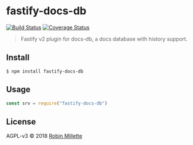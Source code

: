 # fastify-docs-db

[![Build Status](https://travis-ci.org/millette/fastify-docs-db.svg?branch=master)](https://travis-ci.org/millette/fastify-docs-db)
[![Coverage Status](https://coveralls.io/repos/github/millette/fastify-docs-db/badge.svg?branch=master)](https://coveralls.io/github/millette/fastify-docs-db?branch=master)

> Fastify v2 plugin for docs-db, a docs database with history support.

## Install

```
$ npm install fastify-docs-db
```

## Usage

```js
const srv = require("fastify-docs-db")
```

## License

AGPL-v3 © 2018 [Robin Millette](http://robin.millette.info)
